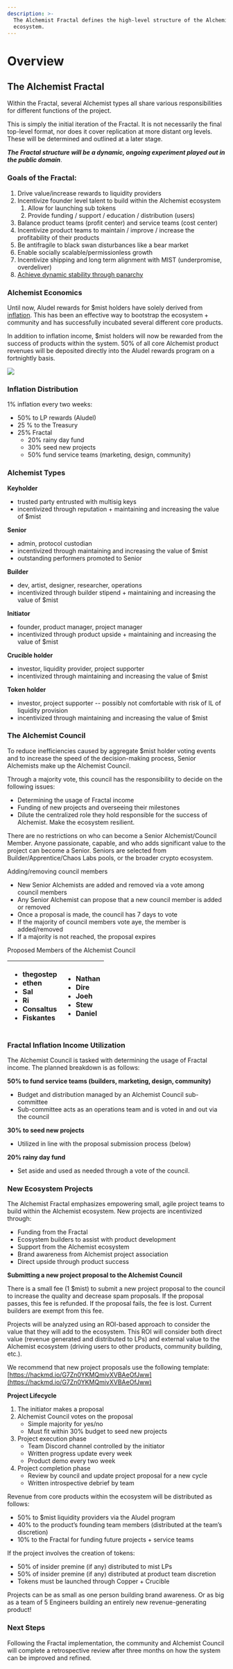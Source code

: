 ```yaml
---
description: >-
  The Alchemist Fractal defines the high-level structure of the Alchemist
  ecosystem.
---
```


# Overview

## **The Alchemist Fractal**

Within the Fractal, several Alchemist types all share various responsibilities for different functions of the project.

This is simply the initial iteration of the Fractal. It is not necessarily the final top-level format, nor does it cover replication at more distant org levels. These will be determined and outlined at a later stage. 

_**The Fractal structure will be a dynamic, ongoing experiment played out in the public domain**_. 

### Goals of the Fractal:

1. Drive value/increase rewards to liquidity providers
2. Incentivize founder level talent to build within the Alchemist ecosystem 
   1. Allow for launching sub tokens
   2. Provide funding / support / education / distribution \(users\)
3. Balance product teams \(profit center\) and service teams \(cost center\)
4. Incentivize product teams to maintain / improve / increase the profitability of their products
5. Be antifragile to black swan disturbances like a bear market
6. Enable socially scalable/permissionless growth
7. Incentivize shipping and long term alignment with MIST \(underpromise, overdeliver\)
8. [Achieve dynamic stability through panarchy](https://www.goodreads.com/book/show/421209.Panarchy)

### Alchemist Economics

Until now, Aludel rewards for $mist holders have solely derived from [inflation](https://docs.alchemist.wtf/alchemist/alchemist-token/guide-inflation). This has been an effective way to bootstrap the ecosystem + community and has successfully incubated several different core products.

In addition to inflation income, $mist holders will now be rewarded from the success of products within the system. 50% of all core Alchemist product revenues will be deposited directly into the Aludel rewards program on a fortnightly basis.

![](https://lh3.googleusercontent.com/w2WZ7PkvZiGrEyO8uTYjsmWEoRvHAChGCDlDY7xKHx-Y5jzMCXcsr2Ly-OLn2Po8vrteYKsBfdCa6QLqJiYJEMi3V-Umsyc_TzYz83sEc8EbvCpqVGDJ1XYbNd0AHUrMN0swN0bn=s0)

###  Inflation Distribution

1% inflation every two weeks: 

* 50% to LP rewards \(Aludel\)
* 25 % to the Treasury
* 25% Fractal 
  * 20% rainy day fund
  * 30% seed new projects
  * 50% fund service teams \(marketing, design, community\)

### Alchemist Types

**Keyholder**

* trusted party entrusted with multisig keys
* incentivized through reputation + maintaining and increasing the value of $mist

**Senior**

* admin, protocol custodian
* incentivized through maintaining and increasing the value of $mist
* outstanding performers promoted to Senior

**Builder**

* dev, artist, designer, researcher, operations
* incentivized through builder stipend + maintaining and increasing the value of $mist

**Initiator**

* founder, product manager, project manager
* incentivized through product upside + maintaining and increasing the value of $mist

**Crucible holder**

* investor, liquidity provider, project supporter
* incentivized through maintaining and increasing the value of $mist

**Token holder**

* investor, project supporter -- possibly not comfortable with risk of IL of liquidity provision
* incentivized through maintaining and increasing the value of $mist

### The Alchemist Council  

To reduce inefficiencies caused by aggregate $mist holder voting events and to increase the speed of the decision-making process, Senior Alchemists make up the Alchemist Council. 

Through a majority vote, this council has the responsibility to decide on the following issues:

* Determining the usage of Fractal income
* Funding of new projects and overseeing their milestones
* Dilute the centralized role they hold responsible for the success of Alchemist. Make the ecosystem resilient.

There are no restrictions on who can become a Senior Alchemist/Council Member. Anyone passionate, capable, and who adds significant value to the project can become a Senior. Seniors are selected from Builder/Apprentice/Chaos Labs pools, or the broader crypto ecosystem. 

Adding/removing council members

* New Senior Alchemists are added and removed via a vote among council members
* Any Senior Alchemist can propose that a new council member is added or removed
* Once a proposal is made, the council has 7 days to vote
* If the majority of council members vote aye, the member is added/removed
* If a majority is not reached, the proposal expires

Proposed Members of the Alchemist Council

<table>
  <thead>
    <tr>
      <th style="text-align:left">
        <ul>
          <li>thegostep</li>
          <li>ethen</li>
          <li>Sal</li>
          <li>Ri</li>
          <li>Consaltus</li>
          <li>Fiskantes</li>
        </ul>
      </th>
      <th style="text-align:left">
        <ul>
          <li>Nathan</li>
          <li>Dire</li>
          <li>Joeh</li>
          <li>Stew</li>
          <li>Daniel</li>
        </ul>
      </th>
    </tr>
  </thead>
  <tbody></tbody>
</table>

### Fractal Inflation Income Utilization

The Alchemist Council is tasked with determining the usage of Fractal income. The planned breakdown is as follows:

**50% to fund service teams \(builders, marketing, design, community\)**

* Budget and distribution managed by an Alchemist Council sub-committee 
* Sub-committee acts as an operations team and is voted in and out via the council

**30% to seed new projects**

* Utilized in line with the proposal submission process \(below\)

**20% rainy day fund**

* Set aside and used as needed through a vote of the council.

### New Ecosystem Projects

The Alchemist Fractal emphasizes empowering small, agile project teams to build within the Alchemist ecosystem. New projects are incentivized through:

* Funding from the Fractal
* Ecosystem builders to assist with product development
* Support from the Alchemist ecosystem 
* Brand awareness from Alchemist project association
* Direct upside through product success

**Submitting a new project proposal to the Alchemist Council**

There is a small fee \(1 $mist\) to submit a new project proposal to the council to increase the quality and decrease spam proposals. If the proposal passes, this fee is refunded. If the proposal fails, the fee is lost. Current builders are exempt from this fee.

Projects will be analyzed using an ROI-based approach to consider the value that they will add to the ecosystem. This ROI will consider both direct value \(revenue generated and distributed to LPs\) and external value to the Alchemist ecosystem \(driving users to other products, community building, etc.\).

We recommend that new project proposals use the following template: [https://hackmd.io/G7Zn0YKMQmivXVBAeOfJww](https://hackmd.io/G7Zn0YKMQmivXVBAeOfJww) 

**Project Lifecycle**

1. The initiator makes a proposal
2. Alchemist Council votes on the proposal
   * Simple majority for yes/no
   * Must fit within 30% budget to seed new projects
3. Project execution phase
   * Team Discord channel controlled by the initiator
   * Written progress update every week
   * Product demo every two week
4. Project completion phase
   * Review by council and update project proposal for a new cycle
   * Written introspective debrief by team

Revenue from core products within the ecosystem will be distributed as follows:

* 50% to $mist liquidity providers via the Aludel program
* 40% to the product’s founding team members \(distributed at the team’s discretion\)
* 10% to the Fractal for funding future projects + service teams

If the project involves the creation of tokens:

* 50% of insider premine \(if any\) distributed to mist LPs
* 50% of insider premine \(if any\) distributed at product team discretion
* Tokens must be launched through Copper + Crucible

Projects can be as small as one person building brand awareness. Or as big as a team of 5 Engineers building an entirely new revenue-generating product!

### Next Steps

Following the Fractal implementation, the community and Alchemist Council will complete a retrospective review after three months on how the system can be improved and refined. 

